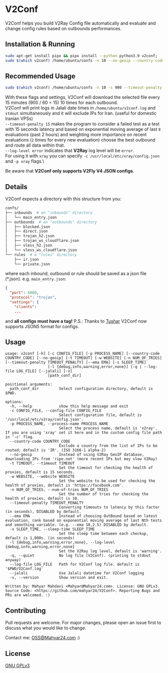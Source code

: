 # V2Conf

V2Conf helps you build V2Ray Config file automatically and evaluate and change config rules based on outbounds performances.
## Installation & Running

```bash
sudo apt-get install pipx && pipx install --python python3.9 v2conf;
sudo $(which v2conf) /home/ubuntu/confs -n 10 --no-geoip --country-code 'IR' --jalali --log-file /home/ubuntu/v2conf.log 
```

## Recommended Usage
```bash
sudo $(which v2conf) /home/ubuntu/confs -n 10 -s 900 --timeout-penalty 15 --ema 8,2 --no-geoip --country-code 'IR' --log-level error --jalali -w "https://dl-cdn.alpinelinux.org/alpine/v3.17/releases/x86/alpine-minirootfs-3.17.1-x86.tar.gz" --log-file /home/ubuntu/v2conf.log 
```
With these flags and settings, V2Conf will download the selected file every 15 minutes (900 / 60 = 15) 10 times for each outbound.\
V2Conf will print logs in Jalali date times in `/home/ubuntu/v2conf.log` and `stdout` simultaneously and it will exclude IPs for Iran. (useful for domestic Iranian VPSs) \
`--timeout-penalty 15` makes the program to consider a failed test as a test with 15 seconds latency and based on exponential moving average of last `8` evaluations (past 2 hours) and weighting more importance on recent evaluations (`2` times for every new evaluation) choose the best outbound and route all data within that.\
`--log-level error` indicates that **V2Ray** log level will be `error`.\
For using it with `xray` you can specify `-c /usr/local/etc/xray/config.json` and `-p xray` flags.\

Be aware that **V2Conf only supports V2Fly V4 JSON configs**.

## Details

V2Conf expects a directory with this structure from you:
```bash
confs/
├── inbounds  # an "inbounds" directory
│   └── main_entry.json
├── outbounds  # an "outbounds" directory
│   ├── blocked.json
│   ├── direct.json
│   ├── trojan_h2.json
│   ├── trojan_ws_cloudflare.json
│   ├── vless_h2.json
│   └── vless_ws_cloudflare.json
└── rules  # a "rules" directory
    ├── ir.json
    └── private.json
```
where each inbound, outbound or rule should be saved as a json file (*.json).
e.g. `main_entry.json`:
```json
{
  "port": 6060,
  "protocol": "trojan",
  "settings": {
    "clients":
    ...
```
and **all configs must have a tag!**
P.S.: Thanks to [Tushar](https://github.com/Mahyar24/V2Conf/pull/2) V2Conf now supports JSON5 format for configs.


## Usage
```
usage: v2conf [-h] [-c CONFIG_FILE] [-p PROCESS_NAME] [--country-code COUNTRY_CODE] [--no-geoip] [-t TIMEOUT] [-w WEBSITE] [-n NUM_OF_TRIES] [--timeout-penalty TIMEOUT_PENALTY] [--ema EMA] [-s SLEEP_TIME]
                   [-l {debug,info,warning,error,none}] [-q | --log-file LOG_FILE] [--jalali] [-v]
                   [path_conf_dir]

positional arguments:
  path_conf_dir         Select configuration directory, default is $PWD.

options:
  -h, --help            show this help message and exit
  -c CONFIG_FILE, --config-file CONFIG_FILE
                        Select configuration file, default is '/usr/local/etc/v2ray/config.json'.
  -p PROCESS_NAME, --process-name PROCESS_NAME
                        Select the process name, default is 'v2ray'. If you are using 'xray' set it here and in the custom config file path in '-c' flag.
  --country-code COUNTRY_CODE
                        Exclude a country from the list of IPs to be routed; default is 'IR'. (ISO 3166-1 alpha-2)
  --no-geoip            Instead of using V2Ray GeoIP database, downloading IPs from 'ripe.net' (more recent IPs but may slow V2Ray)
  -t TIMEOUT, --timeout TIMEOUT
                        Set the timeout for checking the health of proxies, default is 15 seconds.
  -w WEBSITE, --website WEBSITE
                        Set the website to be used for checking the health of proxies, default is 'https://facebook.com'.
  -n NUM_OF_TRIES, --num-of-tries NUM_OF_TRIES
                        Set the number of tries for checking the health of proxies, default is 10.
  --timeout-penalty TIMEOUT_PENALTY
                        Converting timeouts to latency by this factor (in seconds), DISABLED by default.
  --ema EMA             Instead of choosing OutBound based on latest evaluation, rank based on exponential moving average of last Nth tests and smoothing variable. (e.g. --ema 10,2.5) DISABLED by default.
  -s SLEEP_TIME, --sleep-time SLEEP_TIME
                        Set the sleep time between each checkup, default is 1,800s. (in seconds)
  -l {debug,info,warning,error,none}, --log-level {debug,info,warning,error,none}
                        Set the V2Ray log level, default is 'warning'.
  -q, --quiet           No log file (V2Conf). (printing to stdout anyway)
  --log-file LOG_FILE   Path for V2Conf log file. default is '$PWD/V2Conf.log'
  --jalali              Use Jalali datetime for V2Conf logging
  -v, --version         Show version and exit.

Written by: Mahyar Mahdavi <Mahyar@Mahyar24.com>. License: GNU GPLv3. Source Code: <https://github.com/mahyar24/V2Conf>. Reporting Bugs and PRs are welcomed. :)
```

## Contributing
Pull requests are welcome. For major changes, please open an issue first to discuss what you would like to change.

Contact me: <OSS@Mahyar24.com> :)

## License
[GNU GPLv3](https://choosealicense.com/licenses/gpl-3.0/)
